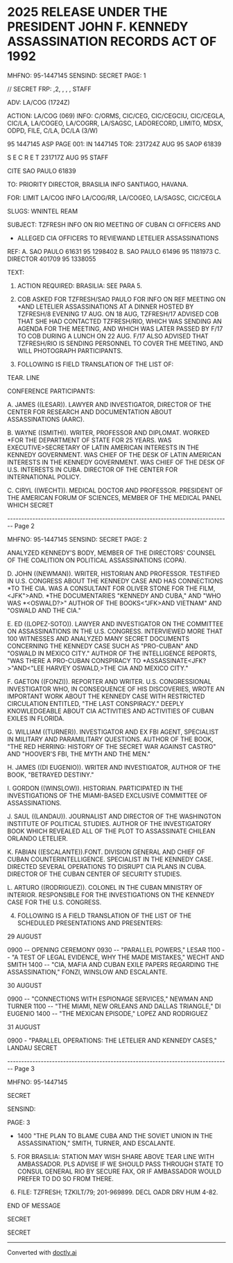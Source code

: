 # 2025 RELEASE UNDER THE PRESIDENT JOHN F. KENNEDY ASSASSINATION RECORDS ACT OF 1992

MHFNO: 95-1447145 SENSIND: SECRET PAGE: 1

// SECRET FRP: ,2, , , , STAFF

ADV: LA/COG (1724Z)

ACTION: LA/COG (069) INFO: C/ORMS, CIC/CEG, CIC/CEGCIU, CIC/CEGLA, CIC/LA,
LA/COGEO, LA/COGRR, LA/SAGSC, LADORECORD, LIMITO, MDSX, ODPD, FILE, C/LA,
DC/LA (3/W)

95 1447145 ASP PAGE 001: IN 1447145
TOR: 231724Z AUG 95 SAOP 61839

S E C R E T 231717Z AUG 95 STAFF

CITE SAO PAULO 61839

TO: PRIORITY DIRECTOR, BRASILIA INFO SANTIAGO, HAVANA.

FOR: LIMIT LA/COG INFO LA/COG/RR, LA/COGEO, LA/SAGSC, CIC/CEGLA

SLUGS: WNINTEL REAM

SUBJECT: TZFRESH INFO ON RIO MEETING OF CUBAN CI OFFICERS AND
* ALLEGED CIA OFFICERS TO REVIEW<JFK>AND LETELIER
  ASSASSINATIONS

REF: A. SAO PAULO 61631 95 1298402
B. SAO PAULO 61496 95 1181973
C. DIRECTOR 401709 95 1338055

TEXT:

1. ACTION REQUIRED: BRASILIA: SEE PARA 5.

2. COB ASKED FOR TZFRESH/SAO PAULO FOR INFO ON REF MEETING ON
   *<JFK>AND LETELIER ASSASSINATIONS AT A DINNER HOSTED BY TZFRESH/8
   EVENING 17 AUG. ON 18 AUG, TZFRESH/17 ADVISED COB THAT SHE HAD
   CONTACTED TZFRESH/RIO, WHICH WAS SENDING AN AGENDA FOR THE
   MEETING, AND WHICH WAS LATER PASSED BY F/17 TO COB DURING A LUNCH ON
   22 AUG. F/17 ALSO ADVISED THAT TZFRESH/RIO IS SENDING PERSONNEL TO
   COVER THE MEETING, AND WILL PHOTOGRAPH PARTICIPANTS.

3. FOLLOWING IS FIELD TRANSLATION OF THE LIST OF:

TEAR. LINE

CONFERENCE PARTICIPANTS:

A. JAMES ((LESAR)). LAWYER AND INVESTIGATOR, DIRECTOR OF THE
CENTER FOR RESEARCH AND DOCUMENTATION ABOUT ASSASSINATIONS (AARC).

B. WAYNE ((SMITH)). WRITER, PROFESSOR AND DIPLOMAT. WORKED
*FOR THE DEPARTMENT OF STATE FOR 25 YEARS. WAS EXECUTIVE>SECRETARY OF
LATIN AMERICAN INTERESTS IN THE KENNEDY GOVERNMENT. WAS CHIEF OF THE
DESK OF LATIN AMERICAN INTERESTS IN THE KENNEDY GOVERNMENT. WAS
CHIEF OF THE DESK OF U.S. INTERESTS IN CUBA. DIRECTOR OF THE CENTER
FOR INTERNATIONAL POLICY.

C. CIRYL ((WECHT)). MEDICAL DOCTOR AND PROFESSOR. PRESIDENT
OF THE AMERICAN FORUM OF SCIENCES, MEMBER OF THE MEDICAL PANEL WHICH
SECRET


-------------------------------------------------------------------------------- Page 2

MHFNO: 95-1447145
SENSIND: SECRET
PAGE: 2

ANALYZED KENNEDY'S BODY, MEMBER OF THE DIRECTORS' COUNSEL OF THE
COALITION ON POLITICAL ASSASSINATIONS (COPA).

D. JOHN ((NEWMAN)). WRITER, HISTORIAN AND PROFESSOR.
TESTIFIED IN U.S. CONGRESS ABOUT THE KENNEDY CASE AND HAS CONNECTIONS
*TO THE CIA. WAS A CONSULTANT FOR OLIVER STONE FOR THE FILM, <JFK">AND.
*THE DOCUMENTARIES "KENNEDY AND CUBA," AND "WHO WAS<LEE HARVEY>
*<OSWALD?>" AUTHOR OF THE BOOKS<"JFK>AND VIETNAM" AND "OSWALD AND THE
CIA."

E. ED ((LOPEZ-SOTO)). LAWYER AND INVESTIGATOR ON THE COMMITTEE
ON ASSASSINATIONS IN THE U.S. CONGRESS. INTERVIEWED MORE THAT 100
WITNESSES AND ANALYZED MANY SECRET DOCUMENTS CONCERNING THE KENNEDY
CASE SUCH AS "PRO-CUBAN" AND "OSWALD IN MEXICO CITY." AUTHOR OF THE
INTELLIGENCE REPORTS, "WAS THERE A PRO-CUBAN CONSPIRACY TO
*ASSASSINATE<JFK?>"AND<"LEE HARVEY OSWALD,>THE CIA AND MEXICO CITY."

F. GAETON ((FONZI)). REPORTER AND WRITER. U.S. CONGRESSIONAL
INVESTIGATOR WHO, IN CONSEQUENCE OF HIS DISCOVERIES, WROTE AN
IMPORTANT WORK ABOUT THE KENNEDY CASE WITH RESTRICTED CIRCULATION
ENTITLED, "THE LAST CONSPIRACY." DEEPLY KNOWLEDGEABLE ABOUT CIA
ACTIVITIES AND ACTIVITIES OF CUBAN EXILES IN FLORIDA.

G. WILLIAM ((TURNER)). INVESTIGATOR AND EX FBI AGENT,
SPECIALIST IN MILITARY AND PARAMILITARY QUESTIONS. AUTHOR OF THE
BOOK, "THE RED HERRING: HISTORY OF THE SECRET WAR AGAINST CASTRO"
AND "HOOVER'S FBI, THE MYTH AND THE MEN."

H. JAMES ((DI EUGENIO)). WRITER AND INVESTIGATOR, AUTHOR OF
THE BOOK, "BETRAYED DESTINY."

I. GORDON ((WINSLOW)). HISTORIAN. PARTICIPATED IN THE
INVESTIGATIONS OF THE MIAMI-BASED EXCLUSIVE COMMITTEE OF
ASSASSINATIONS.

J. SAUL ((LANDAU)). JOURNALIST AND DIRECTOR OF THE WASHINGTON
INSTITUTE OF POLITICAL STUDIES. AUTHOR OF THE INVESTIGATORY BOOK
WHICH REVEALED ALL OF THE PLOT TO ASSASSINATE CHILEAN ORLANDO
LETELIER.

Κ. FABIAN ((ESCALANTE)).FONT. DIVISION GENERAL AND CHIEF OF
CUBAN COUNTERINTELLIGENCE. SPECIALIST IN THE KENNEDY CASE. DIRECTED
SEVERAL OPERATIONS TO DISRUPT CIA PLANS IN CUBA. DIRECTOR OF THE
CUBAN CENTER OF SECURITY STUDIES.

L. ARTURO ((RODRIGUEZ)). COLONEL IN THE CUBAN MINISTRY OF
INTERIOR. RESPONSIBLE FOR THE INVESTIGATIONS ON THE KENNEDY CASE FOR
THE U.S. CONGRESS.

4. FOLLOWING IS A FIELD TRANSLATION OF THE LIST OF THE
   SCHEDULED PRESENTATIONS AND PRESENTERS:

29 AUGUST

0900 -- OPENING CEREMONY
0930 -- "PARALLEL POWERS," LESAR
1100 -- "A TEST OF LEGAL EVIDENCE, WHY THE<WARREN COMMISSION>
MADE MISTAKES," WECHT AND SMITH
1400 -- "CIA, MAFIA AND CUBAN EXILE PAPERS REGARDING THE<JFK>
ASSASSINATION," FONZI, WINSLOW AND ESCALANTE.

30 AUGUST

0900 -- "CONNECTIONS WITH ESPIONAGE SERVICES," NEWMAN AND TURNER
1100 -- "THE MIAMI, NEW ORLEANS AND DALLAS TRIANGLE," DI EUGENIO
1400 -- "THE MEXICAN EPISODE," LOPEZ AND RODRIGUEZ

31 AUGUST

0900 - "PARALLEL OPERATIONS: THE LETELIER AND KENNEDY CASES,"
LANDAU
SECRET


-------------------------------------------------------------------------------- Page 3

MHFNO: 95-1447145

SECRET

SENSIND:

PAGE: 3

* 1400 "THE PLAN TO BLAME CUBA AND THE SOVIET UNION IN THE<JFK>
  ASSASSINATION," SMITH, TURNER, AND ESCALANTE.

5. FOR BRASILIA: STATION MAY WISH SHARE ABOVE TEAR LINE WITH
   AMBASSADOR. PLS ADVISE IF WE SHOULD PASS THROUGH STATE TO CONSUL
   GENERAL RIO BY SECURE FAX, OR IF AMBASSADOR WOULD PREFER TO DO SO
   FROM THERE.

6. FILE: TZFRESH; TZKILT/79; 201-969899. DECL OADR DRV HUM
   4-82.

END OF MESSAGE

SECRET

SECRET


---
Converted with [doctly.ai](https://doctly.ai)